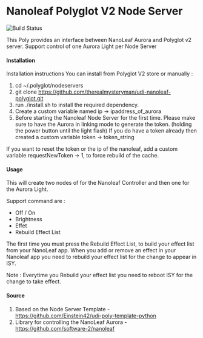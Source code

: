 # Nanoleaf Polyglot V2 Node Server

![Build Status](https://travis-ci.org/therealmysteryman/udi-nanoleaf-polyglot.svg?branch=master)

This Poly provides an interface between NanoLeaf Aurora and Polyglot v2 server. Support control of one Aurora Light per Node Server

#### Installation

Installation instructions
You can install from Polyglot V2 store or manually :

1. cd ~/.polyglot/nodeservers
2. git clone https://github.com/therealmysteryman/udi-nanoleaf-polyglot.git
3. run ./install.sh to install the required dependency.
4. Create a custom variable named ip -> ipaddress_of_aurora
5. Before starting the Nanoleaf Node Server for the first time. Please make sure to have the Aurora in linking mode to generate the token. (holding the power button until the light flash) If you do have a token already then created a custom variable token -> token_string

If you want to reset the token or the ip of the nanoleaf, add a custom variable requestNewToken -> 1, to force rebuild of the cache.

#### Usage

This will create two nodes of for the Nanoleaf Controller and then one for the Aurora Light.

Support command are :
- Off / On 
- Brightness
- Effet
- Rebuild Effect List

The first time you must press the Rebuild Effect List, to build your effect list from your NanoLeaf app. When you add or remove an effect in your Nanoleaf app you need to rebuild your effect list for the change to appear in ISY.

Note : Everytime you Rebuild your effect list you need to reboot ISY for the change to take effect.

#### Source

1. Based on the Node Server Template - https://github.com/Einstein42/udi-poly-template-python
2. Library for controlling the NanoLeaf Aurora - https://github.com/software-2/nanoleaf
